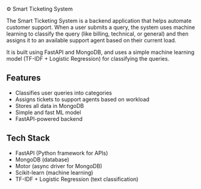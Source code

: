 ⚙️ Smart Ticketing System

The Smart Ticketing System is a backend application that helps automate customer support. When a user submits a query, the system uses machine learning to classify the query (like billing, technical, or general) and then assigns it to an available support agent based on their current load.

It is built using FastAPI and MongoDB, and uses a simple machine learning model (TF-IDF + Logistic Regression) for classifying the queries.

## Features

- Classifies user queries into categories
- Assigns tickets to support agents based on workload
- Stores all data in MongoDB
- Simple and fast ML model
- FastAPI-powered backend

## Tech Stack

- FastAPI (Python framework for APIs)
- MongoDB (database)
- Motor (async driver for MongoDB)
- Scikit-learn (machine learning)
- TF-IDF + Logistic Regression (text classification)
